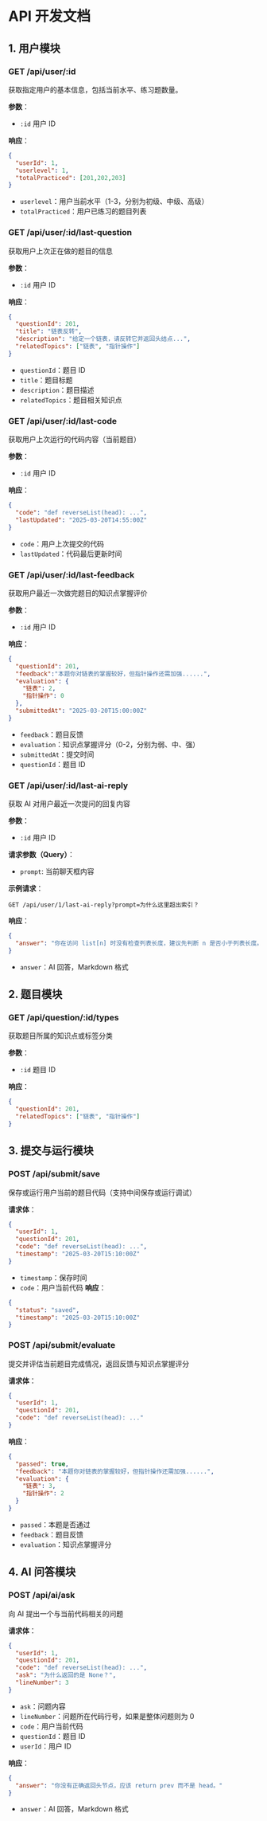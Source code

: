 # API 开发文档

## 1. 用户模块

### GET /api/user/:id

获取指定用户的基本信息，包括当前水平、练习题数量。

**参数**：
- `:id` 用户 ID

**响应**：
```json
{
  "userId": 1,
  "userlevel": 1,
  "totalPracticed": [201,202,203]
}
```
- `userlevel`：用户当前水平（1-3，分别为初级、中级、高级）
- `totalPracticed`：用户已练习的题目列表
### GET /api/user/:id/last-question

获取用户上次正在做的题目的信息

**参数**：
- `:id` 用户 ID

**响应**：
```json
{
  "questionId": 201,
  "title": "链表反转",
  "description": "给定一个链表，请反转它并返回头结点...",
  "relatedTopics": ["链表", "指针操作"]
}
```
- `questionId`：题目 ID
- `title`：题目标题
- `description`：题目描述
- `relatedTopics`：题目相关知识点

### GET /api/user/:id/last-code

获取用户上次运行的代码内容（当前题目）

**参数**：
- `:id` 用户 ID

**响应**：
```json
{
  "code": "def reverseList(head): ...",
  "lastUpdated": "2025-03-20T14:55:00Z"
}
```
- `code`：用户上次提交的代码
- `lastUpdated`：代码最后更新时间

### GET /api/user/:id/last-feedback

获取用户最近一次做完题目的知识点掌握评价

**参数**：
- `:id` 用户 ID

**响应**：
```json
{
  "questionId": 201,
  "feedback":"本题你对链表的掌握较好，但指针操作还需加强......",
  "evaluation": {
    "链表": 2,
    "指针操作": 0
  },
  "submittedAt": "2025-03-20T15:00:00Z"
}
```
- `feedback`：题目反馈
- `evaluation`：知识点掌握评分（0-2，分别为弱、中、强）
- `submittedAt`：提交时间
- `questionId`：题目 ID

### GET /api/user/:id/last-ai-reply

获取 AI 对用户最近一次提问的回复内容

**参数**：
- `:id` 用户 ID

**请求参数（Query）**：
- `prompt`: 当前聊天框内容

**示例请求**：
```
GET /api/user/1/last-ai-reply?prompt=为什么这里超出索引？
```

**响应**：
```json
{
  "answer": "你在访问 list[n] 时没有检查列表长度，建议先判断 n 是否小于列表长度。"
}
```
- `answer`：AI 回答，Markdown 格式

## 2. 题目模块

### GET /api/question/:id/types

获取题目所属的知识点或标签分类

**参数**：
- `:id` 题目 ID

**响应**：
```json
{
  "questionId": 201,
  "relatedTopics": ["链表", "指针操作"]
}
```

## 3. 提交与运行模块

### POST /api/submit/save

保存或运行用户当前的题目代码（支持中间保存或运行调试）

**请求体**：
```json
{
  "userId": 1,
  "questionId": 201,
  "code": "def reverseList(head): ...",
  "timestamp": "2025-03-20T15:10:00Z"
}
```
- `timestamp`：保存时间
- `code`：用户当前代码
**响应**：
```json
{
  "status": "saved",
  "timestamp": "2025-03-20T15:10:00Z"
}
```

### POST /api/submit/evaluate

提交并评估当前题目完成情况，返回反馈与知识点掌握评分

**请求体**：
```json
{
  "userId": 1,
  "questionId": 201,
  "code": "def reverseList(head): ..."
}
```

**响应**：
```json
{
  "passed": true,
  "feedback": "本题你对链表的掌握较好，但指针操作还需加强......",
  "evaluation": {
    "链表": 3,
    "指针操作": 2
  }
}
```
- `passed`：本题是否通过
- `feedback`：题目反馈
- `evaluation`：知识点掌握评分

## 4. AI 问答模块

### POST /api/ai/ask

向 AI 提出一个与当前代码相关的问题

**请求体**：
```json
{
  "userId": 1,
  "questionId": 201,
  "code": "def reverseList(head): ...",
  "ask": "为什么返回的是 None？",
  "lineNumber": 3
}
```
- `ask`：问题内容
- `lineNumber`：问题所在代码行号，如果是整体问题则为 0
- `code`：用户当前代码
- `questionId`：题目 ID
- `userId`：用户 ID

**响应**：
```json
{
  "answer": "你没有正确返回头节点，应该 return prev 而不是 head。"
}
```
- `answer`：AI 回答，Markdown 格式
